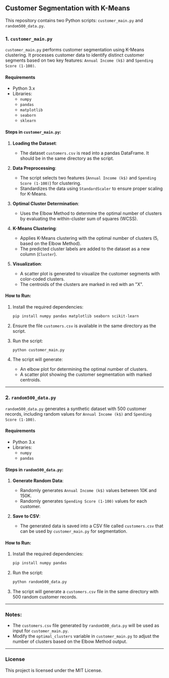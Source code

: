 ## Customer Segmentation with K-Means

This repository contains two Python scripts: `customer_main.py` and `random500_data.py`.

### 1. `customer_main.py`
`customer_main.py` performs customer segmentation using K-Means clustering. It processes customer data to identify distinct customer segments based on two key features: `Annual Income (k$)` and `Spending Score (1-100)`.

#### Requirements
- Python 3.x
- Libraries:
  - `numpy`
  - `pandas`
  - `matplotlib`
  - `seaborn`
  - `sklearn`

#### Steps in `customer_main.py`:
1. **Loading the Dataset**: 
   - The dataset `customers.csv` is read into a pandas DataFrame. It should be in the same directory as the script.

2. **Data Preprocessing**:
   - The script selects two features (`Annual Income (k$)` and `Spending Score (1-100)`) for clustering.
   - Standardizes the data using `StandardScaler` to ensure proper scaling for K-Means.

3. **Optimal Cluster Determination**:
   - Uses the Elbow Method to determine the optimal number of clusters by evaluating the within-cluster sum of squares (WCSS).

4. **K-Means Clustering**:
   - Applies K-Means clustering with the optimal number of clusters (5, based on the Elbow Method).
   - The predicted cluster labels are added to the dataset as a new column (`Cluster`).

5. **Visualization**:
   - A scatter plot is generated to visualize the customer segments with color-coded clusters.
   - The centroids of the clusters are marked in red with an "X".

#### How to Run:
1. Install the required dependencies:
   ```bash
   pip install numpy pandas matplotlib seaborn scikit-learn
   ```

2. Ensure the file `customers.csv` is available in the same directory as the script.

3. Run the script:
   ```bash
   python customer_main.py
   ```

4. The script will generate:
   - An elbow plot for determining the optimal number of clusters.
   - A scatter plot showing the customer segmentation with marked centroids.

---

### 2. `random500_data.py`
`random500_data.py` generates a synthetic dataset with 500 customer records, including random values for `Annual Income (k$)` and `Spending Score (1-100)`.

#### Requirements
- Python 3.x
- Libraries:
  - `numpy`
  - `pandas`

#### Steps in `random500_data.py`:
1. **Generate Random Data**:
   - Randomly generates `Annual Income (k$)` values between 10K and 150K.
   - Randomly generates `Spending Score (1-100)` values for each customer.

2. **Save to CSV**:
   - The generated data is saved into a CSV file called `customers.csv` that can be used by `customer_main.py` for segmentation.

#### How to Run:
1. Install the required dependencies:
   ```bash
   pip install numpy pandas
   ```

2. Run the script:
   ```bash
   python random500_data.py
   ```

3. The script will generate a `customers.csv` file in the same directory with 500 random customer records.

---

### Notes:
- The `customers.csv` file generated by `random500_data.py` will be used as input for `customer_main.py`.
- Modify the `optimal_clusters` variable in `customer_main.py` to adjust the number of clusters based on the Elbow Method output.

---

### License
This project is licensed under the MIT License.

